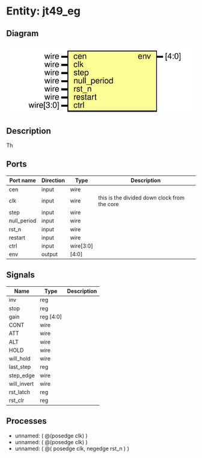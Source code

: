 # Entity: jt49_eg

## Diagram

![Diagram](jt49_eg.svg "Diagram")
## Description

 Th
 
## Ports

| Port name   | Direction | Type      | Description                                  |
| ----------- | --------- | --------- | -------------------------------------------- |
| cen         | input     | wire      |                                              |
| clk         | input     | wire      | this is the divided down clock from the core |
| step        | input     | wire      |                                              |
| null_period | input     | wire      |                                              |
| rst_n       | input     | wire      |                                              |
| restart     | input     | wire      |                                              |
| ctrl        | input     | wire[3:0] |                                              |
| env         | output    | [4:0]     |                                              |
## Signals

| Name        | Type      | Description |
| ----------- | --------- | ----------- |
| inv         | reg       |             |
| stop        | reg       |             |
| gain        | reg [4:0] |             |
| CONT        | wire      |             |
| ATT         | wire      |             |
| ALT         | wire      |             |
| HOLD        | wire      |             |
| will_hold   | wire      |             |
| last_step   | reg       |             |
| step_edge   | wire      |             |
| will_invert | wire      |             |
| rst_latch   | reg       |             |
| rst_clr     | reg       |             |
## Processes
- unnamed: ( @(posedge clk) )
- unnamed: ( @(posedge clk) )
- unnamed: ( @( posedge clk, negedge rst_n ) )
